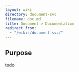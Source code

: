 ```yaml
---
layout: wiki
directory: document-svc
filename: doc.md
title: Document > Documentation
redirect_from:
  - "/wikis/document-svc/"
---
```

## Purpose
todo
